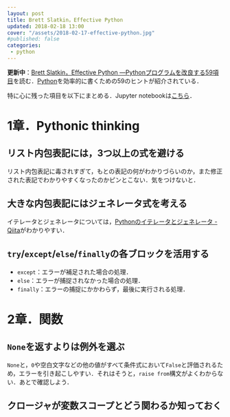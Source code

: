 ```yaml
---
layout: post
title: Brett Slatkin，Effective Python
updated: 2018-02-18 13:00
cover: "/assets/2018-02-17-effective-python.jpg"
#published: false
categories:
 - python
---
```


<i class="fa fa-spinner"></i> **更新中**：[Brett Slatkin，Effective Python ―Pythonプログラムを改良する59項目](http://amzn.asia/gDvdj6b)を読む．[Python](https://www.python.org/)を効率的に書くための59のヒントが紹介されている．

特に心に残った項目を以下にまとめる．Jupyter notebookは[こちら](https://github.com/haltaro/effective-python)．

# 1章．Pythonic thinking

## リスト内包表記には，3つ以上の式を避ける

<script src="https://gist.github.com/haltaro/64f7a37df260ad506cb9be4d7b0ad106.js"></script>

リスト内包表記に毒されすぎて，もとの表記の何がわかりづらいのか，また修正された表記でわかりやすくなったのかピンとこない．気をつけないと．

## 大きな内包表記にはジェネレータ式を考える

<script src="https://gist.github.com/haltaro/9284d0b7762c8d24b0cabf09af1723ef.js"></script>

イテレータとジェネレータについては，[Pythonのイテレータとジェネレータ - Qiita](https://qiita.com/tomotaka_ito/items/35f3eb108f587022fa09)がわかりやすい．

## `try`/`except`/`else`/`finally`の各ブロックを活用する

- `except`：エラーが補足された場合の処理．
- `else`：エラーが捕捉されなかった場合の処理．
- `finally`：エラーの捕捉にかかわらず，最後に実行される処理．

# 2章．関数

## `None`を返すよりは例外を選ぶ

<script src="https://gist.github.com/haltaro/7444e23cfc581fb1f2cb5dc8c8744503.js"></script>

`None`と，`0`や空白文字などの他の値がすべて条件式において`False`と評価されるため，エラーを引き起こしやすい．それはそうと，`raise from`構文がよくわからない．あとで確認しよう．

## クロージャが変数スコープとどう関わるか知っておく
